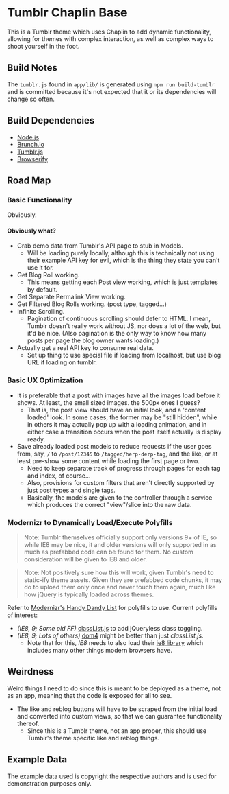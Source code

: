 Tumblr Chaplin Base
===================

This is a Tumblr theme which uses Chaplin to add dynamic functionality, allowing for themes with complex interaction, as well as complex ways to shoot yourself in the foot.



Build Notes
-----------

The `tumblr.js` found in `app/lib/` is generated using `npm run build-tumblr` and is committed because it's not expected that it or its dependencies will change so often.



Build Dependencies
------------------

- [Node.js](http://nodejs.org/)
- [Brunch.io](http://brunch.io/)
- [Tumblr.js](https://github.com/tumblr/tumblr.js)
- [Browserify](http://browserify.org/)



Road Map
--------

### Basic Functionality

Obviously.

#### Obviously what?

- Grab demo data from Tumblr's API page to stub in Models.
	- Will be loading purely locally, although this is technically not using their example API key for evil, which is the thing they state you can't use it for.
- Get Blog Roll working.
	- This means getting each Post view working, which is just templates by default.
- Get Separate Permalink View working.
- Get Filtered Blog Rolls working. (post type, tagged...)
- Infinite Scrolling.
	- Pagination of continuous scrolling should defer to HTML.  I mean, Tumblr doesn't really work without JS, nor does a lot of the web, but it'd be nice.  (Also pagination is the only way to know how many posts per page the blog owner wants loading.)
- Actually get a real API key to consume real data.
	- Set up thing to use special file if loading from localhost, but use blog URL if loading on tumblr.

### Basic UX Optimization

- It is preferable that a post with images have all the images load before it shows.  At least, the small sized images.  the 500px ones I guess?
	- That is, the post view should have an initial look, and a 'content loaded' look.  In some cases, the former may be "still hidden", while in others it may actually pop up with a loading animation, and in either case a transition occurs when the post itself actually is display ready.
- Save already loaded post models to reduce requests if the user goes from, say, `/` to `/post/12345` to `/tagged/herp-derp-tag`, and the like, or at least pre-show some content while loading the first page or two.
	- Need to keep separate track of progress through pages for each tag and index, of course...
	- Also, provisions for custom filters that aren't directly supported by just post types and single tags.
	- Basically, the models are given to the controller through a service which produces the correct "view"/slice into the raw data.

### Modernizr to Dynamically Load/Execute Polyfills

> Note: Tumblr themselves officially support only versions 9+ of IE, so while IE8 may be nice, it and older versions will only supported in as much as prefabbed code can be found for them.  No custom consideration will be given to IE8 and older.

> Note: Not positively sure how this will work, given Tumblr's need to static-ify theme assets.  Given they are prefabbed code chunks, it may do to upload them only once and never touch them again, much like how jQuery is typically loaded across themes.

Refer to [Modernizr's Handy Dandy List](https://github.com/Modernizr/Modernizr/wiki/HTML5-Cross-Browser-Polyfills) for polyfills to use.  Current polyfills of interest:

- *(IE8, 9; Some old FF)* [classList.js](https://github.com/eligrey/classList.js) to add jQueryless class toggling.
- *(IE8, 9; Lots of others)* [dom4](https://github.com/WebReflection/dom4) might be better than just *classList.js*.
	- Note that for this, *IE8* needs to also load their [ie8 library](https://github.com/WebReflection/ie8) which includes many other things modern browsers have.



Weirdness
---------

Weird things I need to do since this is meant to be deployed as a theme, not as an app, meaning that the code is exposed for all to see.

- The like and reblog buttons will have to be scraped from the initial load and converted into custom views, so that we can guarantee functionality thereof.
	- Since this is a Tumblr theme, not an app proper, this should use Tumblr's theme specific like and reblog things.



Example Data
------------

The example data used is copyright the respective authors and is used for demonstration purposes only.
